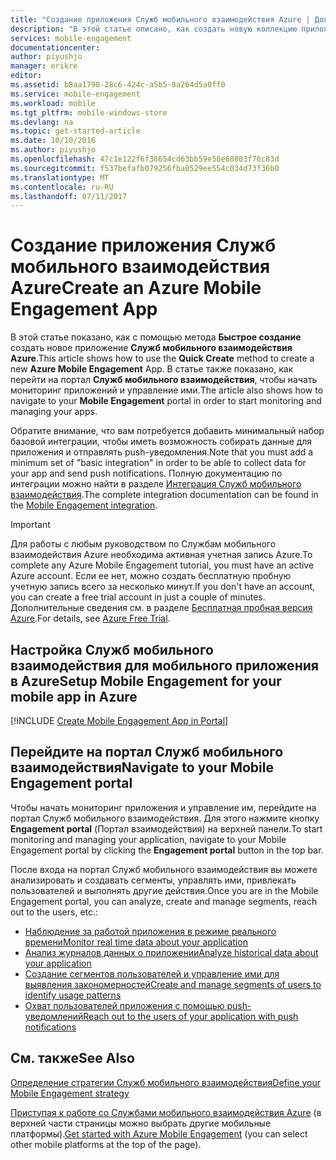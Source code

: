 ```yaml
---
title: "Создание приложения Служб мобильного взаимодействия Azure | Документация Майкрософт"
description: "В этой статье описано, как создать новую коллекцию приложений Служб мобильного взаимодействия в Azure и приступить к управлению приложениями с помощью портала Служб мобильного взаимодействия."
services: mobile-engagement
documentationcenter: 
author: piyushjo
manager: erikre
editor: 
ms.assetid: b8aa1798-28c6-424c-a5b5-8a264d5a0ff0
ms.service: mobile-engagement
ms.workload: mobile
ms.tgt_pltfrm: mobile-windows-store
ms.devlang: na
ms.topic: get-started-article
ms.date: 10/10/2016
ms.author: piyushjo
ms.openlocfilehash: 47c1e122f6f38654cd63bb59e50e68803f76c83d
ms.sourcegitcommit: f537befafb079256fba0529ee554c034d73f36b0
ms.translationtype: MT
ms.contentlocale: ru-RU
ms.lasthandoff: 07/11/2017
---
```

# <a name="create-an-azure-mobile-engagement-app"></a><span data-ttu-id="aeb0e-103">Создание приложения Служб мобильного взаимодействия Azure</span><span class="sxs-lookup"><span data-stu-id="aeb0e-103">Create an Azure Mobile Engagement App</span></span>
<span data-ttu-id="aeb0e-104">В этой статье показано, как с помощью метода **Быстрое создание** создать новое приложение **Служб мобильного взаимодействия Azure**.</span><span class="sxs-lookup"><span data-stu-id="aeb0e-104">This article shows how to use the **Quick Create** method to create a new **Azure Mobile Engagement** App.</span></span> <span data-ttu-id="aeb0e-105">В статье также показано, как перейти на портал **Служб мобильного взаимодействия**, чтобы начать мониторинг приложений и управление ими.</span><span class="sxs-lookup"><span data-stu-id="aeb0e-105">The article also shows how to navigate to your **Mobile Engagement** portal in order to start monitoring and managing your apps.</span></span> 

<span data-ttu-id="aeb0e-106">Обратите внимание, что вам потребуется добавить минимальный набор базовой интеграции, чтобы иметь возможность собирать данные для приложения и отправлять push-уведомления.</span><span class="sxs-lookup"><span data-stu-id="aeb0e-106">Note that you must add a minimum set of "basic integration" in order to be able to collect data for your app and send push notifications.</span></span> <span data-ttu-id="aeb0e-107">Полную документацию по интеграции можно найти в разделе [Интеграция Служб мобильного взаимодействия](mobile-engagement-windows-store-integrate-engagement.md).</span><span class="sxs-lookup"><span data-stu-id="aeb0e-107">The complete integration documentation can be found in the [Mobile Engagement integration](mobile-engagement-windows-store-integrate-engagement.md).</span></span>

> [!IMPORTANT]
> <span data-ttu-id="aeb0e-108">Для работы с любым руководством по Службам мобильного взаимодействия Azure необходима активная учетная запись Azure.</span><span class="sxs-lookup"><span data-stu-id="aeb0e-108">To complete any Azure Mobile Engagement tutorial, you must have an active Azure account.</span></span> <span data-ttu-id="aeb0e-109">Если ее нет, можно создать бесплатную пробную учетную запись всего за несколько минут.</span><span class="sxs-lookup"><span data-stu-id="aeb0e-109">If you don't have an account, you can create a free trial account in just a couple of minutes.</span></span> <span data-ttu-id="aeb0e-110">Дополнительные сведения см. в разделе <a href="http://azure.microsoft.com/pricing/free-trial/?WT.mc_id=A0E0E5C02&amp;returnurl=http%3A%2F%2Fwww.windowsazure.com%2Fen-us%2Fdevelop%2Fmobile%2Ftutorials%2Fget-started%2F" target="_blank">Бесплатная пробная версия Azure</a>.</span><span class="sxs-lookup"><span data-stu-id="aeb0e-110">For details, see <a href="http://azure.microsoft.com/pricing/free-trial/?WT.mc_id=A0E0E5C02&amp;returnurl=http%3A%2F%2Fwww.windowsazure.com%2Fen-us%2Fdevelop%2Fmobile%2Ftutorials%2Fget-started%2F" target="_blank">Azure Free Trial</a>.</span></span>
> 
> 

## <a name="setup-mobile-engagement-for-your-mobile-app-in-azure"></a><span data-ttu-id="aeb0e-111">Настройка Служб мобильного взаимодействия для мобильного приложения в Azure</span><span class="sxs-lookup"><span data-stu-id="aeb0e-111">Setup Mobile Engagement for your mobile app in Azure</span></span>
[!INCLUDE [Create Mobile Engagement App in Portal](../../includes/mobile-engagement-create-app-in-portal-new.md)]

## <a name="navigate-to-your-mobile-engagement-portal"></a><span data-ttu-id="aeb0e-112">Перейдите на портал Служб мобильного взаимодействия</span><span class="sxs-lookup"><span data-stu-id="aeb0e-112">Navigate to your Mobile Engagement portal</span></span>
<span data-ttu-id="aeb0e-113">Чтобы начать мониторинг приложения и управление им, перейдите на портал Служб мобильного взаимодействия. Для этого нажмите кнопку **Engagement portal** (Портал взаимодействия) на верхней панели.</span><span class="sxs-lookup"><span data-stu-id="aeb0e-113">To start monitoring and managing your application, navigate to your Mobile Engagement portal by clicking the **Engagement portal** button in the top bar.</span></span>

<span data-ttu-id="aeb0e-114">После входа на портал Служб мобильного взаимодействия вы можете анализировать и создавать сегменты, управлять ими, привлекать пользователей и выполнять другие действия.</span><span class="sxs-lookup"><span data-stu-id="aeb0e-114">Once you are in the  Mobile Engagement portal, you can analyze, create and manage segments, reach out to the users, etc.:</span></span>    

* [<span data-ttu-id="aeb0e-115">Наблюдение за работой приложения в режиме реального времени</span><span class="sxs-lookup"><span data-stu-id="aeb0e-115">Monitor real time data about your application</span></span>](mobile-engagement-user-interface-monitor.md)
* [<span data-ttu-id="aeb0e-116">Анализ журналов данных о приложении</span><span class="sxs-lookup"><span data-stu-id="aeb0e-116">Analyze historical data about your application</span></span>](mobile-engagement-user-interface-analytics.md)
* [<span data-ttu-id="aeb0e-117">Создание сегментов пользователей и управление ими для выявления закономерностей</span><span class="sxs-lookup"><span data-stu-id="aeb0e-117">Create and manage segments of users to identify usage patterns</span></span>](mobile-engagement-user-interface-segments.md)
* [<span data-ttu-id="aeb0e-118">Охват пользователей приложения с помощью push-уведомлений</span><span class="sxs-lookup"><span data-stu-id="aeb0e-118">Reach out to the users of your application with push notifications</span></span>](mobile-engagement-user-interface-reach.md)

## <a name="see-also"></a><span data-ttu-id="aeb0e-119">См. также</span><span class="sxs-lookup"><span data-stu-id="aeb0e-119">See Also</span></span>
[<span data-ttu-id="aeb0e-120">Определение стратегии Служб мобильного взаимодействия</span><span class="sxs-lookup"><span data-stu-id="aeb0e-120">Define your Mobile Engagement strategy</span></span>](mobile-engagement-define-your-mobile-engagement-strategy.md)

<span data-ttu-id="aeb0e-121">[Приступая к работе со Службами мобильного взаимодействия Azure](mobile-engagement-windows-store-dotnet-get-started.md) (в верхней части страницы можно выбрать другие мобильные платформы).</span><span class="sxs-lookup"><span data-stu-id="aeb0e-121">[Get started with Azure Mobile Engagement](mobile-engagement-windows-store-dotnet-get-started.md) (you can select other mobile platforms at the top of the page).</span></span>

